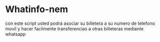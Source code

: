 # Whatinfo-nem
con este script usted podrá asociar su billetera a su numero de telefono movil y hacer facilmente transferencias a otras billeteras mediante whatsapp
